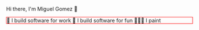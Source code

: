 Hi there, I'm Miguel Gomez 🙂

<div style="border: 1px solid red">
🤖 I build software for work
📱 I build software for fun
🧑🏽‍🎨 I paint
</div>

<!--
**miggu/miggu** is a ✨ _special_ ✨ repository because its `README.md` (this file) appears on your GitHub profile.

Here are some ideas to get you started:

- 🔭 I’m currently working on The Sole Supplier as a React Develoepr 
- 🌱 I’m currently learning ...
- 👯 I’m looking to collaborate on ...
- 🤔 I’m looking for help with ...
- 💬 Ask me about ...
- 📫 How to reach me: ...
- 😄 Pronouns: ...
- ⚡ Fun fact: ...
-->
<img src="http://counter.websiteout.net/compte.php?S=github.com&C=7&D=4&N=356&M=0" alt="" border="0" />
